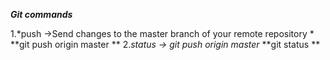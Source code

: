 _**Git commands**_


1.*push ->Send changes to the master branch of your remote repository *
**git push origin master **
2.*status -> git push origin master*
 **git status **
